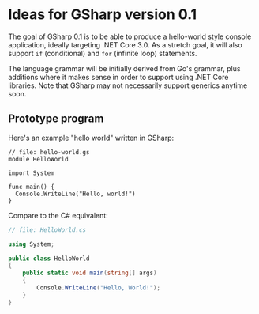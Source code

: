# Ideas for GSharp version 0.1
The goal of GSharp 0.1 is to be able to produce a hello-world style console application, ideally targeting .NET Core 3.0. As a stretch goal, it will also support `if` (conditional) and `for` (infinite loop) statements.

The language grammar will be initially derived from Go's grammar, plus additions where it makes sense in order to support using .NET Core libraries. Note that GSharp may not necessarily support generics anytime soon.

## Prototype program
Here's an example "hello world" written in GSharp:
```gsharp
// file: hello-world.gs
module HelloWorld

import System

func main() {
  Console.WriteLine("Hello, world!")
}
```

Compare to the C# equivalent:
```csharp
// file: HelloWorld.cs

using System;

public class HelloWorld
{
    public static void main(string[] args)
    {
        Console.WriteLine("Hello, World!");
    }
}
```
